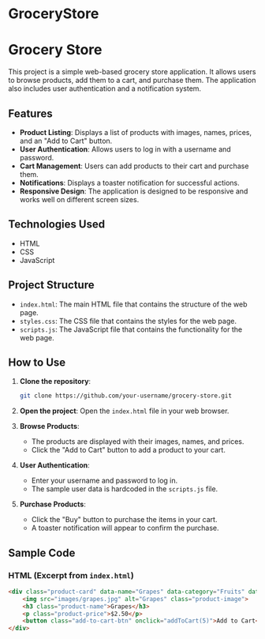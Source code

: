 # GroceryStore
# Grocery Store

This project is a simple web-based grocery store application. It allows users to browse products, add them to a cart, and purchase them. The application also includes user authentication and a notification system.

## Features

- **Product Listing**: Displays a list of products with images, names, prices, and an "Add to Cart" button.
- **User Authentication**: Allows users to log in with a username and password.
- **Cart Management**: Users can add products to their cart and purchase them.
- **Notifications**: Displays a toaster notification for successful actions.
- **Responsive Design**: The application is designed to be responsive and works well on different screen sizes.

## Technologies Used

- HTML
- CSS
- JavaScript

## Project Structure

- `index.html`: The main HTML file that contains the structure of the web page.
- `styles.css`: The CSS file that contains the styles for the web page.
- `scripts.js`: The JavaScript file that contains the functionality for the web page.

## How to Use

1. **Clone the repository**:
    ```sh
    git clone https://github.com/your-username/grocery-store.git
    ```

2. **Open the project**:
    Open the `index.html` file in your web browser.

3. **Browse Products**:
    - The products are displayed with their images, names, and prices.
    - Click the "Add to Cart" button to add a product to your cart.

4. **User Authentication**:
    - Enter your username and password to log in.
    - The sample user data is hardcoded in the `scripts.js` file.

5. **Purchase Products**:
    - Click the "Buy" button to purchase the items in your cart.
    - A toaster notification will appear to confirm the purchase.

## Sample Code

### HTML (Excerpt from `index.html`)

```html
<div class="product-card" data-name="Grapes" data-category="Fruits" data-brand="BrandA">
    <img src="images/grapes.jpg" alt="Grapes" class="product-image">
    <h3 class="product-name">Grapes</h3>
    <p class="product-price">$2.50</p>
    <button class="add-to-cart-btn" onclick="addToCart(5)">Add to Cart</button>
</div>
